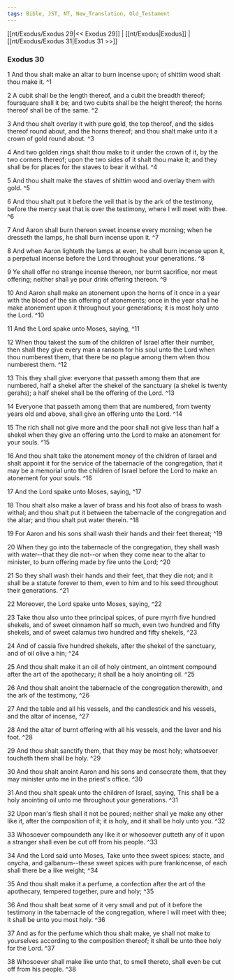 ```yaml
---
tags: Bible, JST, NT, New_Translation, Old_Testament
---
```


[[nt/Exodus/Exodus 29|<< Exodus 29]] | [[nt/Exodus|Exodus]] | [[nt/Exodus/Exodus 31|Exodus 31 >>]]

### Exodus 30

1 And thou shalt make an altar to burn incense upon; of shittim wood shalt thou make it.  ^1

2 A cubit shall be the length thereof, and a cubit the breadth thereof; foursquare shall it be; and two cubits shall be the height thereof; the horns thereof shall be of the same.  ^2

3 And thou shalt overlay it with pure gold, the top thereof, and the sides thereof round about, and the horns thereof; and thou shalt make unto it a crown of gold round about.  ^3

4 And two golden rings shalt thou make to it under the crown of it, by the two corners thereof; upon the two sides of it shalt thou make it; and they shall be for places for the staves to bear it withal.  ^4

5 And thou shalt make the staves of shittim wood and overlay them with gold.  ^5

6 And thou shalt put it before the veil that is by the ark of the testimony, before the mercy seat that is over the testimony, where I will meet with thee.  ^6

7 And Aaron shall burn thereon sweet incense every morning; when he dresseth the lamps, he shall burn incense upon it.  ^7

8 And when Aaron lighteth the lamps at even, he shall burn incense upon it, a perpetual incense before the Lord throughout your generations.  ^8

9 Ye shall offer no strange incense thereon, nor burnt sacrifice, nor meat offering; neither shall ye pour drink offering thereon.  ^9

10 And Aaron shall make an atonement upon the horns of it once in a year with the blood of the sin offering of atonements; once in the year shall he make atonement upon it throughout your generations; it is most holy unto the Lord.  ^10

11 And the Lord spake unto Moses, saying,  ^11

12 When thou takest the sum of the children of Israel after their number, then shall they give every man a ransom for his soul unto the Lord when thou numberest them, that there be no plague among them when thou numberest them.  ^12

13 This they shall give: everyone that passeth among them that are numbered, half a shekel after the shekel of the sanctuary (a shekel is twenty gerahs); a half shekel shall be the offering of the Lord.  ^13

14 Everyone that passeth among them that are numbered, from twenty years old and above, shall give an offering unto the Lord.  ^14

15 The rich shall not give more and the poor shall not give less than half a shekel when they give an offering unto the Lord to make an atonement for your souls.  ^15

16 And thou shalt take the atonement money of the children of Israel and shalt appoint it for the service of the tabernacle of the congregation, that it may be a memorial unto the children of Israel before the Lord to make an atonement for your souls.  ^16

17 And the Lord spake unto Moses, saying,  ^17

18 Thou shalt also make a laver of brass and his foot also of brass to wash withal; and thou shalt put it between the tabernacle of the congregation and the altar; and thou shalt put water therein.  ^18

19 For Aaron and his sons shall wash their hands and their feet thereat;  ^19

20 When they go into the tabernacle of the congregation, they shall wash with water\--that they die not\--or when they come near to the altar to minister, to burn offering made by fire unto the Lord;  ^20

21 So they shall wash their hands and their feet, that they die not; and it shall be a statute forever to them, even to him and to his seed throughout their generations.  ^21

22 Moreover, the Lord spake unto Moses, saying,  ^22

23 Take thou also unto thee principal spices, of pure myrrh five hundred shekels, and of sweet cinnamon half so much, even two hundred and fifty shekels, and of sweet calamus two hundred and fifty shekels,  ^23

24 And of cassia five hundred shekels, after the shekel of the sanctuary, and of oil olive a hin;  ^24

25 And thou shalt make it an oil of holy ointment, an ointment compound after the art of the apothecary; it shall be a holy anointing oil.  ^25

26 And thou shalt anoint the tabernacle of the congregation therewith, and the ark of the testimony,  ^26

27 And the table and all his vessels, and the candlestick and his vessels, and the altar of incense,  ^27

28 And the altar of burnt offering with all his vessels, and the laver and his foot.  ^28

29 And thou shalt sanctify them, that they may be most holy; whatsoever toucheth them shall be holy.  ^29

30 And thou shalt anoint Aaron and his sons and consecrate them, that they may minister unto me in the priest\'s office.  ^30

31 And thou shalt speak unto the children of Israel, saying, This shall be a holy anointing oil unto me throughout your generations.  ^31

32 Upon man\'s flesh shall it not be poured; neither shall ye make any other like it, after the composition of it; it is holy, and it shall be holy unto you.  ^32

33 Whosoever compoundeth any like it or whosoever putteth any of it upon a stranger shall even be cut off from his people.  ^33

34 And the Lord said unto Moses, Take unto thee sweet spices: stacte, and onycha, and galbanum\--these sweet spices with pure frankincense, of each shall there be a like weight;  ^34

35 And thou shalt make it a perfume, a confection after the art of the apothecary, tempered together, pure and holy;  ^35

36 And thou shalt beat some of it very small and put of it before the testimony in the tabernacle of the congregation, where I will meet with thee; it shall be unto you most holy.  ^36

37 And as for the perfume which thou shalt make, ye shall not make to yourselves according to the composition thereof; it shall be unto thee holy for the Lord.  ^37

38 Whosoever shall make like unto that, to smell thereto, shall even be cut off from his people.  ^38

 
